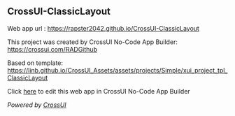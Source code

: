 ## CrossUI-ClassicLayout
Web app url : https://rapster2042.github.io/CrossUI-ClassicLayout

This project was created by CrossUI No-Code App Builder: https://crossui.com/RADGithub

Based on template: https://linb.github.io/CrossUI_Assets/assets/projects/Simple/xui_project_tpl_ClassicLayout

Click [here](https://crossui.com/RADGithub/#!from=github&owner=rapster2042&repo=CrossUI-ClassicLayout) to edit this web app in CrossUI No-Code App Builder

<i>Powered by [CrossUI](https://crossui.com)</i>
